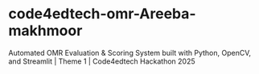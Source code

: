 # code4edtech-omr-Areeba-makhmoor
Automated OMR Evaluation &amp; Scoring System built with Python, OpenCV, and Streamlit | Theme 1 | Code4edtech Hackathon 2025
